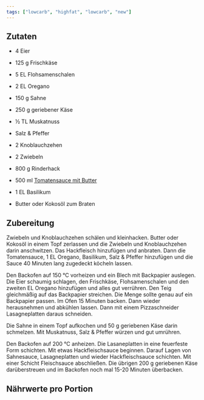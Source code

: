 ```yaml
---
tags: ["lowcarb", "highfat", "lowcarb", "new"]
---
```


## Zutaten
- 4         Eier
- 125 g     Frischkäse
- 5 EL      Flohsamenschalen
- 2 EL      Oregano

- 150 g     Sahne
- 250 g     geriebener Käse
- ½ TL      Muskatnuss
- Salz & Pfeffer

- 2         Knoblauchzehen
- 2         Zwiebeln
- 800 g     Rinderhack
- 500 ml    [Tomatensauce mit Butter](../beilagen/Tomatensauce-mit-Butter.html)
- 1 EL      Basilikum
- Butter oder Kokosöl zum Braten

## Zubereitung
Zwiebeln und Knoblauchzehen schälen und kleinhacken. Butter oder Kokosöl in einem Topf zerlassen und die Zwiebeln und Knoblauchzehen darin anschwitzen. Das Hackfleisch hinzufügen und anbraten. Dann die Tomatensauce, 1 EL Oregano, Basilikum, Salz & Pfeffer hinzufügen und die Sauce 40 Minuten lang zugedeckt köcheln lassen.

Den Backofen auf 150 ℃ vorheizen und ein Blech mit Backpapier auslegen. Die Eier schaumig schlagen, den Frischkäse, Flohsamenschalen und den zweiten EL Oregano hinzufügen und alles gut verrühren. Den Teig gleichmäßig auf das Backpapier streichen. Die Menge sollte genau auf ein Backpapier passen. Im Ofen 15 Minuten backen. Dann wieder herausnehmen und abkühlen lassen. Dann mit einem Pizzaschneider Lasagneplatten daraus schneiden.

Die Sahne in einem Topf aufkochen und 50 g geriebenen Käse darin schmelzen. Mit Muskatnuss, Salz & Pfeffer würzen und gut umrühren.

Den Backofen auf 200 ℃ anheizen. Die Lasaneplatten in eine feuerfeste Form schichten. Mit etwas Hackfleischsauce beginnen. Darauf Lagen von Sahnesauce, Lasagneplatten und wieder Hackfleischsauce schichten. Mit einer Schicht Fleischsauce abschließen. Die übrigen 200 g geriebenen Käse darüberstreuen und im Backofen noch mal 15-20 Minuten überbacken.

## Nährwerte pro Portion
